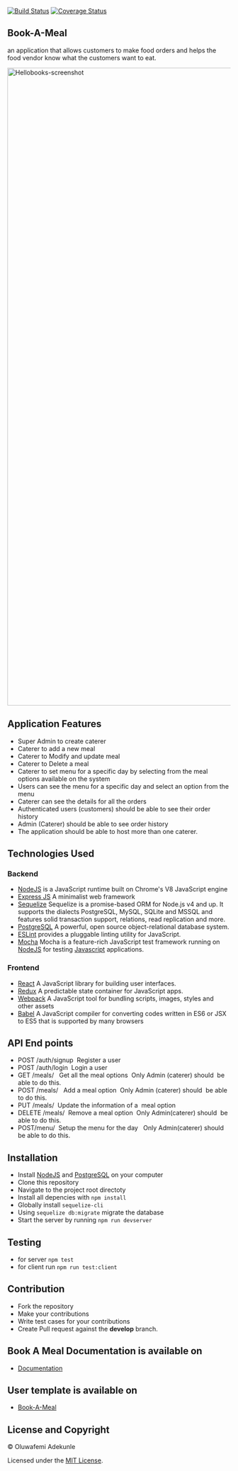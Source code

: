 [![Build Status](https://travis-ci.org/phemonick/Book-A-Meal.svg?branch=develop)](https://travis-ci.org/phemonick/Book-A-Meal)
[![Coverage Status](https://coveralls.io/repos/github/phemonick/Book-A-Meal/badge.svg?branch=develop)](https://coveralls.io/github/phemonick/Book-A-Meal?branch=develop)
## Book-A-Meal
 an application that allows customers to make food orders and helps the food
vendor know what the customers want to eat.

<img width="1440" alt="Hellobooks-screenshot" src="/screenshot/screen.png">
<br />

## Application Features
- Super Admin to create caterer
- Caterer to add a new meal
- Caterer to Modify and update meal
- Caterer to Delete a meal
- Caterer to set menu for a specific day by selecting from the meal options available on the system
- Users can see the menu for a specific day and select an option from the menu
- Caterer can see the details for all the orders
- Authenticated users (customers) should be able to see their order history
- Admin (Caterer) should be able to see order history
- The application should be able to host more than one caterer.

## Technologies Used

### Backend

- [NodeJS](http://nodejs.org/en) is a JavaScript runtime built on Chrome's V8 JavaScript engine
- [Express JS](http://express.com) A minimalist web framework
- [Sequelize](http://docs.sequelizejs.com/) Sequelize is a promise-based ORM for Node.js v4 and up. It supports the dialects PostgreSQL, MySQL, SQLite and MSSQL and features solid transaction support, relations, read replication and more.
- [PostgreSQL](https://www.postgresql.org/) A powerful, open source object-relational database system.
- [ESLint](eslint.org) provides a pluggable linting utility for JavaScript.
- [Mocha](https://mochajs.org/) Mocha is a feature-rich JavaScript test framework running on [NodeJS](nodejs.org/en) for testing [Javascript](javascript.com) applications.

### Frontend
- [React](https://facebook.github.io/react/) A JavaScript library for building user interfaces.
- [Redux](http://redux.js.org/) A predictable state container for JavaScript apps.
- [Webpack](https://webpack.js.org/) A JavaScript tool for bundling scripts, images, styles and other assets
- [Babel](https://babeljs.io/) A JavaScript compiler for converting codes written in ES6 or JSX to ES5 that is supported by many browsers

## API End points
- POST /auth/signup     Register a user   
- POST /auth/login      Login a user   
- GET /meals/            Get all the meal options  Only Admin (caterer) should  be able to do this. 
- POST /meals/           Add a meal option  Only Admin (caterer) should  be able to do this. 
- PUT /meals/<mealId>    Update the information of a  meal option 
- DELETE /meals/<mealId>  Remove a meal option  Only Admin(caterer) should  be able to do this. 
- POST/menu/              Setup the menu for the day   Only Admin(caterer) should  be able to do this. 
 
## Installation

- Install [NodeJS](http://nodejs.org/en) and [PostgreSQL](https://www.postgresql.org/) on your computer
- Clone this repository 
- Navigate to the project root directoty
- Install all depencies with ```npm install```
- Globally install ```sequelize-cli```
- Using ```sequelize db:migrate``` migrate the database
- Start the server by running ```npm run devserver```

## Testing
- for server `npm test`
- for client run `npm run test:client`

## Contribution

- Fork the repository
- Make your contributions
- Write test cases for your contributions
- Create Pull request against the **develop** branch.

## Book A Meal Documentation is available on

  - [Documentation](https://book-meal.herokuapp.com/api-docs)



## User template is available on

- [Book-A-Meal](https://book-meal.herokuapp.com)

## License and Copyright

&copy; Oluwafemi Adekunle

Licensed under the [MIT License](LICENSE).
